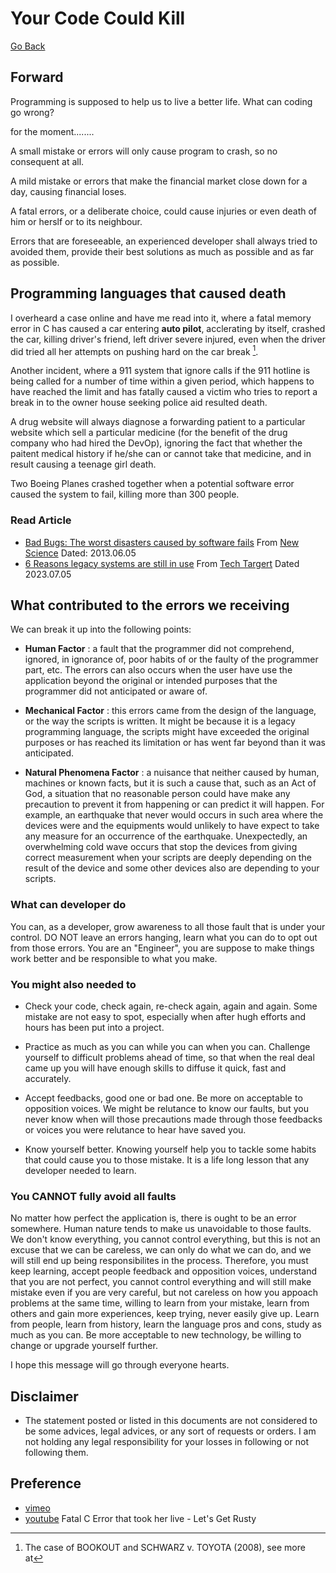 # Your Code Could Kill

[Go Back](../../README.md)

## Forward

Programming is supposed to help us to live a better life. What can coding go wrong?

for the moment........

A small mistake or errors will only cause program to crash, so no consequent at all.

A mild mistake or errors that make the financial market close down for a day, causing financial loses.

A fatal errors, or a deliberate choice, could cause injuries or even death of him or herslf or to its neighbour.

Errors that are foreseeable, an experienced developer shall always tried to avoided them, provide their best solutions as much as possible and as far as possible.

## Programming languages that caused death

I overheard a case online and have me read into it, where a fatal memory error in C has caused a car entering __auto pilot__,  acclerating by itself, crashed the car, killing driver's friend, left driver severe injured, even when the driver did tried all her attempts on pushing hard on the car break [^2].

Another incident, where a 911 system that ignore calls if the 911 hotline is being called for a number of time within a given period, which happens to have reached the limit and has fatally caused a victim who tries to report a break in to the owner house seeking police aid resulted death. 
 
A drug website will always diagnose a forwarding patient to a particular website which sell a particular medicine (for the benefit of the drug company who had hired the DevOp), ignoring the fact that whether the paitent medical history if he/she can or cannot take that medicine, and in result causing a teenage girl death.

Two Boeing Planes crashed together when a potential software error caused the system to fail, killing more than 300 people.

### Read Article

- [Bad Bugs: The worst disasters caused by software fails](https://www.newscientist.com/gallery/software-bugs/) From [New Science](https://www.newscientist.com/) Dated: 2013.06.05
- [6 Reasons legacy systems are still in use](https://www.techtarget.com/searchcio/feature/6-reasons-legacy-systems-are-still-in-use) From [Tech Targert](https://www.techtarget.com/) Dated 2023.07.05

## What contributed to the errors we receiving

We can break it up into the following points:

- __Human Factor__ : 
a fault that the programmer did not comprehend, ignored,
 in ignorance of, poor habits of or the faulty of the programmer part, etc. 
 The errors can also occurs when the user have use the application beyond 
 the original or intended purposes that the programmer did not anticipated 
 or aware of.

- __Mechanical Factor__ :
this errors came from the design of the language,
 or the way the scripts is written. It might be because it is a legacy
  programming language, the scripts might have exceeded the original purposes
   or has reached its limitation or has went far beyond than it was anticipated.

- __Natural Phenomena Factor__ :
a nuisance that neither caused by human, 
machines or known facts, but it is such a cause that, 
such as an Act of God, 
a situation that no reasonable person could have make any precaution to prevent 
it from happening or can predict it will happen. For example, an earthquake that 
never would occurs in such area where the devices were and the equipments 
would unlikely to have expect to take any measure for 
an occurrence of the earthquake. Unexpectedly, 
an overwhelming cold wave occurs that stop the devices from giving correct 
measurement when your scripts are deeply depending on the result of the device 
and some other devices also are depending to your scripts.

### What can developer do

You can, as a developer, grow awareness to all those fault 
that is under your control. 
DO NOT leave an errors hanging, learn what you can do to opt out from 
those errors. You are an "Engineer", you are suppose to make things work better 
and be responsible to what you make.

### You might also needed to

- Check your code, check again, re-check again, again and again. Some mistake are not easy to spot, especially when after hugh efforts and hours has been put into a project.

- Practice as much as you can while you can when you can. Challenge yourself to difficult problems ahead of time, so that when the real deal came up you will have enough skills to diffuse it quick, fast and accurately.

- Accept feedbacks, good one or bad one. Be more on acceptable to opposition voices. We might be relutance to know our faults, but you never know when will those precautions made through those feedbacks or voices you were relutance to hear have saved you.

- Know yourself better. Knowing yourself help you to tackle some habits that could cause you to those mistake. It is a life long lesson that any developer needed to learn. 

### You CANNOT fully avoid all faults

No matter how perfect the application is, there is ought to be an error somewhere. Human nature tends to make us unavoidable to those faults. We don't know everything, you cannot control everything, but this is not an excuse that we can be careless, we can only do what we can do, and we will still end up being responsibilites in the process. Therefore, you must keep learning, accept people feedback and opposition voices, understand that you are not perfect, you cannot control everything and will still make mistake even if you are very careful, but not careless on how you appoach problems at the same time, willing to learn from your mistake, learn from others and gain more experiences, keep trying, never easily give up. Learn from people, learn from history, learn the language pros and cons, study as much as you can. Be more acceptable to new technology, be willing to change or upgrade yourself further.

I hope this message will go through everyone hearts.

## Disclaimer

- The statement posted or listed in this documents are not considered to be some advices, legal advices, or any sort of requests or orders. I am not holding any legal responsibility for your losses in following or not following them.

## Preference

[^2]: The case of BOOKOUT and SCHWARZ v. TOYOTA (2008), see more at

  - [vimeo](https://vimeo.com/108663584)
  - [youtube](https://www.youtube.com/watch?v=bJyE9OUhhAM&t=606s) Fatal C Error that took her live - Let's Get Rusty
